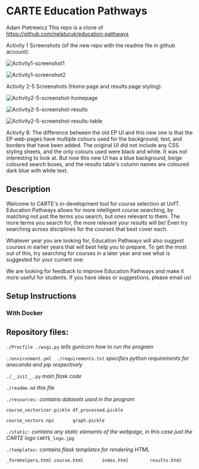 # CARTE Education Pathways


Adam Pietrewicz
This repo is a clone of https://github.com/nelaturuk/education-pathways

Activity 1 Screenshots (of the new repo with the readme file in github account):

![Activity1-screenshot1](https://user-images.githubusercontent.com/60241038/137662682-ffafac70-2808-4eef-9ab8-6099ccf53781.png)

![Activity1-screenshot2](https://user-images.githubusercontent.com/60241038/137662690-338efeab-a263-4ee4-8e79-336090f392bc.png)


Activity 2-5 Screenshots (Home page and results page styling):

![Activity2-5-screenshot-homepage](https://user-images.githubusercontent.com/60241038/137662731-a4a3f24a-b450-4a96-8bac-a2caa633faba.png)

![Activity2-5-screenshot-results](https://user-images.githubusercontent.com/60241038/137662743-41738c69-3a37-47ca-b7c7-9560ec5e0629.png)

![Activity2-5-screenshot-results-table](https://user-images.githubusercontent.com/60241038/137662750-68bceb20-39bd-4657-b790-97eab6c8edbe.png)


Activity 6:
The difference between the old EP UI and this new one is that the EP web-pages have multiple colours used for the background, text, and borders that have been added. The original UI did not include any CSS styling sheets, and the only colours used were black and white. It was not interesting to look at. But now this new UI has a blue background, beige coloured search boxes, and the results table's column names are coloured dark blue with white text.



## Description
Welcome to CARTE's in-development tool for course selection at UofT. Education Pathways allows for more intelligent course searching, by matching not just the terms you search, but ones relevant to them. The more terms you search for, the more relevant your results will be! Even try searching across disciplines for the courses that best cover each.

Whatever year you are looking for, Education Pathways will also suggest courses in earlier years that will best help you to prepare. To get the most out of this, try searching for courses in a later year and see what is suggested for your current one.

We are looking for feedback to improve Education Pathways and make it more useful for students. If you have ideas or suggestions, please email us!

## Setup Instructions

### With Docker



## Repository files:

`./Procfile ./wsgi.py` *tells gunicorn how to run the program*

`./environment.yml  ./requirements.txt` *specifies python requirements for anaconda and pip respectively*

`./__init__.py` *main flask code*

`./readme.md` *this file*

`./resources:` *contains datasets used in the program*

`course_vectorizer.pickle df_processed.pickle`

`course_vectors.npz       graph.pickle`

`./static:` *contains any static elements of the webpage, in this case just the CARTE logo*
`CARTE_logo.jpg`

`./templates:` *contains flask templates for rendering HTML*

`_formhelpers.html course.html       index.html        results.html`
